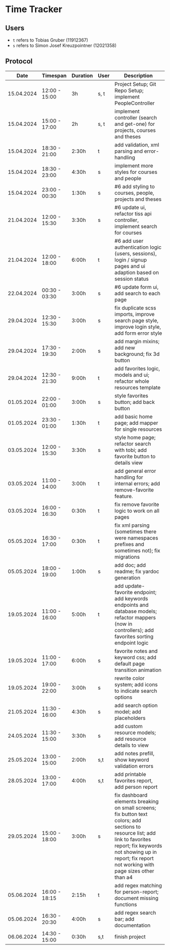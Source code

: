 # Time Tracker

## Users

- `t` refers to Tobias Gruber (11912367)
- `s` refers to Simon Josef Kreuzpointner (12021358)

## Protocol

| Date       | Timespan      | Duration | User | Description                                                                                                                                                                                                                        |
|------------|---------------|----------|------|------------------------------------------------------------------------------------------------------------------------------------------------------------------------------------------------------------------------------------|
| 15.04.2024 | 12:00 - 15:00 | 3h       | s, t | Project Setup; Git Repo Setup; implement PeopleController                                                                                                                                                                          |
| 15.04.2024 | 15:00 - 17:00 | 2h       | s, t | implement controller (search and get-one) for projects, courses and theses                                                                                                                                                         |
| 15.04.2024 | 18:30 - 21:00 | 2:30h    | t    | add validation, xml parsing and error-handling                                                                                                                                                                                     |
| 15.04.2024 | 18:30 - 23:00 | 4:30h    | s    | implement more styles for courses and people                                                                                                                                                                                       |
| 15.04.2024 | 23:00 - 00:30 | 1:30h    | s    | #6 add styling to courses, people, projects and theses                                                                                                                                                                             |
| 21.04.2024 | 12:00 - 15:30 | 3:30h    | s    | #6 update ui, refactor tiss api controller, implement search for courses                                                                                                                                                           |
| 21.04.2024 | 12:00 - 18:00 | 6:00h    | t    | #6 add user authentication logic (users, sessions), login / signup pages and ui adaption based on session status                                                                                                                   |
| 22.04.2024 | 00:30 - 03:30 | 3:00h    | s    | #6 update form ui, add search to each page                                                                                                                                                                                         |
| 29.04.2024 | 12:30 - 15:30 | 3:00h    | s    | fix duplicate scss imports, improve search page style, improve login style, add form error style                                                                                                                                   | 
| 29.04.2024 | 17:30 - 19:30 | 2:00h    | s    | add margin mixins; add new background; fix 3d button                                                                                                                                                                               |
| 29.04.2024 | 12:30 - 21:30 | 9:00h    | t    | add favorites logic, models and ui; refactor whole resources template                                                                                                                                                              |
| 01.05.2024 | 22:00 - 01:00 | 3:00h    | s    | style favorites button; add back button                                                                                                                                                                                            |
| 01.05.2024 | 23:30 - 01:00 | 1:30h    | t    | add basic home page; add mapper for single resources                                                                                                                                                                               |
| 03.05.2024 | 12:00 - 15:30 | 3:30h    | s    | style home page; refactor search with tobi; add favorite button to details view                                                                                                                                                    |
| 03.05.2024 | 11:00 - 14:00 | 3:00h    | t    | add general error handling for internal errors; add remove-favorite feature.                                                                                                                                                       |
| 03.05.2024 | 16:00 - 16:30 | 0:30h    | t    | fix remove favorite logic to work on all pages                                                                                                                                                                                     |
| 05.05.2024 | 16:30 - 17:00 | 0:30h    | t    | fix xml parsing (sometimes there were namespaces prefixes and sometimes not); fix migrations                                                                                                                                       |
| 05.05.2024 | 18:00 - 19:00 | 1:00h    | s    | add doc; add readme; fix yardoc generation                                                                                                                                                                                         |      
| 19.05.2024 | 11:00 - 16:00 | 5:00h    | t    | add update-favorite endpoint; add keywords endpoints and database models; refactor mappers (now in controllers); add favorites sorting endpoint logic                                                                              |
| 19.05.2024 | 11:00 - 17:00 | 6:00h    | s    | favorite notes and keyword css; add default page transition animation                                                                                                                                                              |
| 19.05.2024 | 19:00 - 22:00 | 3:00h    | s    | rewrite color system; add icons to indicate search options                                                                                                                                                                         | 
| 21.05.2024 | 11:30 - 16:00 | 4:30h    | s    | add search option model; add placeholders                                                                                                                                                                                          |                                                                                                             |          
| 24.05.2024 | 11:30 - 15:00 | 3:30h    | s    | add custom resource models; add resource details to view                                                                                                                                                                           | 
| 25.05.2024 | 13:00 - 15:00 | 2:00h    | s,t  | add notes prefill, show keyword validation errors                                                                                                                                                                                  |
| 28.05.2024 | 13:00 - 17:00 | 4:00h    | s,t  | add printable favorites report, add person report                                                                                                                                                                                  |
| 29.05.2024 | 15:00 - 18:00 | 3:00h    | s    | fix dashboard elements breaking on small screens; fix button text colors; add sections to resource list; add link to favorites report; fix keywords not showing up in report; fix report not working with page sizes other than a4 |        
| 05.06.2024 | 16:00 - 18:15 | 2:15h    | t    | add regex matching for person-report; document missing functions                                                                                                                                                                   |        
| 05.06.2024 | 16:30 - 20:30 | 4:00h    | s    | add regex search bar; add documentation                                                                                                                                                                                            |
| 06.06.2024 | 14:30 - 15:00 | 0:30h    | s,t  | finish project                                                                                                                                                                                                                     |

